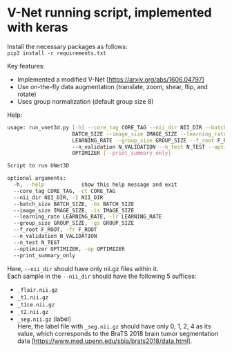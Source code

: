 # V-Net running script, implemented with keras


Install the necessary packages as follows:<br>
```pip3 install -r requirements.txt```

Key features:<br>
- Implemented a modified V-Net [https://arxiv.org/abs/1606.04797]<br>
- Use on-the-fly data augmentation (translate, zoom, shear, flip, and rotate)<br>
- Uses group normalization (default group size 8)<br>

Help:
```bash
usage: run_vnet3d.py [-h] --core_tag CORE_TAG --nii_dir NII_DIR --batch_size
                     BATCH_SIZE --image_size IMAGE_SIZE --learning_rate
                     LEARNING_RATE --group_size GROUP_SIZE --f_root F_ROOT
                     --n_validation N_VALIDATION --n_test N_TEST --optimizer
                     OPTIMIZER [--print_summary_only]

Script to run UNet3D

optional arguments:
  -h, --help            show this help message and exit
  --core_tag CORE_TAG, -ct CORE_TAG
  --nii_dir NII_DIR, -I NII_DIR
  --batch_size BATCH_SIZE, -bs BATCH_SIZE
  --image_size IMAGE_SIZE, -is IMAGE_SIZE
  --learning_rate LEARNING_RATE, -lr LEARNING_RATE
  --group_size GROUP_SIZE, -gs GROUP_SIZE
  --f_root F_ROOT, -fr F_ROOT
  --n_validation N_VALIDATION
  --n_test N_TEST
  --optimizer OPTIMIZER, -op OPTIMIZER
  --print_summary_only
```
Here, `--nii_dir` should have only nii.gz files within it. <br>
Each sample in the `--nii_dir` should have the following 5 suffices:
- `_flair.nii.gz` 
- `_t1.nii.gz`
- `_t1ce.nii.gz`
- `_t2.nii.gz`
- `_seg.nii.gz` (label)<br>
Here, the label file with `_seg.nii.gz` should have only 0, 1, 2, 4 as its value, which corresponds to the BraTS 2018 brain tumor segmentation data [https://www.med.upenn.edu/sbia/brats2018/data.html].



